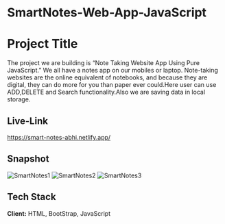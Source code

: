 # SmartNotes-Web-App-JavaScript


# Project Title

The project we are building is “Note Taking Website App Using Pure JavaScript.” We all have a notes app on our mobiles or laptop. Note-taking websites are the online equivalent of notebooks, and because they are digital, they can do more for you than paper ever could.Here user can use ADD,DELETE and Search functionality.Also we are saving data in local storage.
## Live-Link

https://smart-notes-abhi.netlify.app/


## Snapshot

![SmartNotes1](https://user-images.githubusercontent.com/48747218/185110329-556fc3cf-02d7-4730-b035-dd852fb9f3dc.png)
![SmartNotes2](https://user-images.githubusercontent.com/48747218/185110336-b4b05376-c625-4718-ac41-b44e36df98af.png)
![SmartNotes3](https://user-images.githubusercontent.com/48747218/185110338-63489585-ff4e-4a77-bb67-f40329c75f65.png)



## Tech Stack

**Client:** HTML, BootStrap, JavaScript

